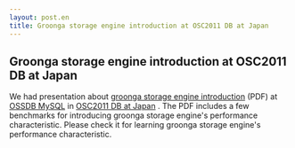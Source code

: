 ```yaml
---
layout: post.en
title: Groonga storage engine introduction at OSC2011 DB at Japan
---
```

## Groonga storage engine introduction at OSC2011 DB at Japan

We had presentation about [groonga storage engine
introduction](/publication/presentation/osc2011-db-groonga-storage-engine.pdf)
(PDF) at [OSSDB
MySQL](https://www.ospn.jp/osc2011.db/modules/eguide/event.php?eid=15)
in [OSC2011 DB at Japan](https://www.ospn.jp/osc2011.db/) . The PDF
includes a few benchmarks for introducing groonga storage engine's
performance characteristic. Please check it for learning groonga storage
engine's performance characteristic.
